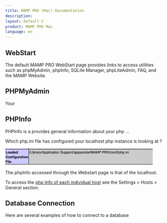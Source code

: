 ```yaml
---
title: MAMP PRO (Mac) Documentation
description: 
layout: default-2
product: MAMP PRO Mac
language: en
---
```


## WebStart

The default MAMP PRO WebStart page provides links to access utilities such as phpMyAdmin, phpInfo, SQLite Manager, phpLiteAdmin, FAQ, and the MAMP Website.


## PHPMyAdmin

Your

## PHPInfo

PHPInfo is a provides general information about your php ...

Which php.ini file has configured your localhost php instance is looking at ?

![MAMP](php.ini.png)

<div class="alert" role="alert">
  The phpInfo accessed through the Webstart page is that of the localhost.
</div>

To access the [php Info of each individual host](../Settings/Hosts/General#php_info) see the Settings > Hosts > General section.

## Database Connection

Here are several examples of how to connect to a database      
